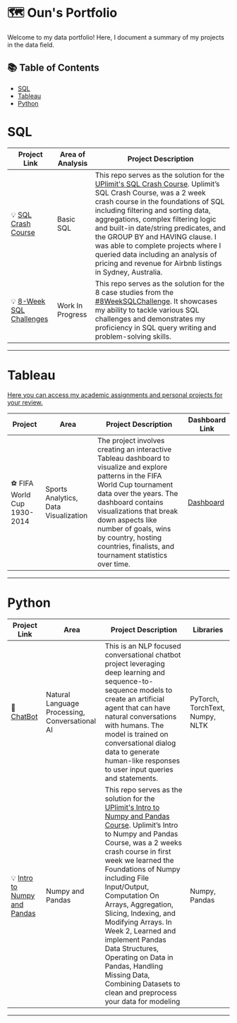# 🗺 Oun's Portfolio

Welcome to my data portfolio! Here, I document a summary of my projects in the data field. 

## 📚 Table of Contents
- [SQL](#sql)
- [Tableau](#tableau)
- [Python](#python)
  
# SQL

| Project Link | Area of Analysis | Project Description | 
|---|---|---|
| 💡 [SQL Crash Course](https://github.com/OunMuhammads/SQL-Projects/tree/main/SQL%20Crash%20Course) | Basic SQL | This repo serves as the solution for the [UPlimit's SQL Crash Course](https://uplimit.com/course/sql-crash-course). Uplimit’s SQL Crash Course, was a 2 week crash course in the foundations of SQL including filtering and sorting data, aggregations, complex filtering logic and built-in date/string predicates, and the GROUP BY and HAVING clause. I was able to complete projects where I queried data including an analysis of pricing and revenue for Airbnb listings in Sydney, Australia. | 
| 💡 [8-Week SQL Challenges](https://github.com/OunMuhammads/8WeeksSQLChallenges) | Work In Progress | This repo serves as the solution for the 8 case studies from the [#8WeekSQLChallenge](https://8weeksqlchallenge.com). It showcases my ability to tackle various SQL challenges and demonstrates my proficiency in SQL query writing and problem-solving skills. | 

***
# Tableau
[Here you can access my academic assignments and personal projects for your review.](https://public.tableau.com/app/profile/oun.muhammad)

| Project |  Area | Project Description | Dashboard Link |
|---|---|---|---|
| :soccer: FIFA World Cup 1930-2014 | Sports Analytics, Data Visualization | The project involves creating an interactive Tableau dashboard to visualize and explore patterns in the FIFA World Cup tournament data over the years. The dashboard contains visualizations that break down aspects like number of goals, wins by country, hosting countries, finalists, and tournament statistics over time. | [Dashboard](https://public.tableau.com/app/profile/oun.muhammad/viz/FIFAWorldCup1994-2014/FIFAWorldCup1930-2014) |
***
# Python

| Project Link | Area | Project Description | Libraries |    
|---|---|---|---|
|:robot: [ChatBot](https://github.com/OunMuhammads/pytorch-ChatBot#readme) | Natural Language Processing, Conversational AI | This is an NLP focused conversational chatbot project leveraging deep learning and sequence-to-sequence models to create an artificial agent that can have natural conversations with humans. The model is trained on conversational dialog data to generate human-like responses to user input queries and statements. | PyTorch, TorchText, Numpy, NLTK | 
|💡 [Intro to Numpy and Pandas](https://github.com/OunMuhammads/Intro_to_Numpy_and_Pandas) | Numpy and Pandas | This repo serves as the solution for the [UPlimit's Intro to Numpy and Pandas Course](https://uplimit.com/course/intro-to-numpy-and-pandas). Uplimit’s Intro to Numpy and Pandas Course, was a 2 weeks crash course in first week we learned the Foundations of Numpy including File Input/Output, Computation On Arrays, Aggregation, Slicing, Indexing, and Modifying Arrays. In Week 2, Learned and implement Pandas Data Structures, Operating on Data in Pandas, Handling Missing Data, Combining Datasets to clean and preprocess your data for modeling | Numpy, Pandas | 

***
